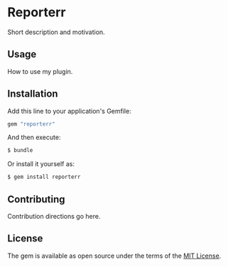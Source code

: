 # Reporterr
Short description and motivation.

## Usage
How to use my plugin.

## Installation
Add this line to your application's Gemfile:

```ruby
gem "reporterr"
```

And then execute:
```bash
$ bundle
```

Or install it yourself as:
```bash
$ gem install reporterr
```

## Contributing
Contribution directions go here.

## License
The gem is available as open source under the terms of the [MIT License](https://opensource.org/licenses/MIT).
